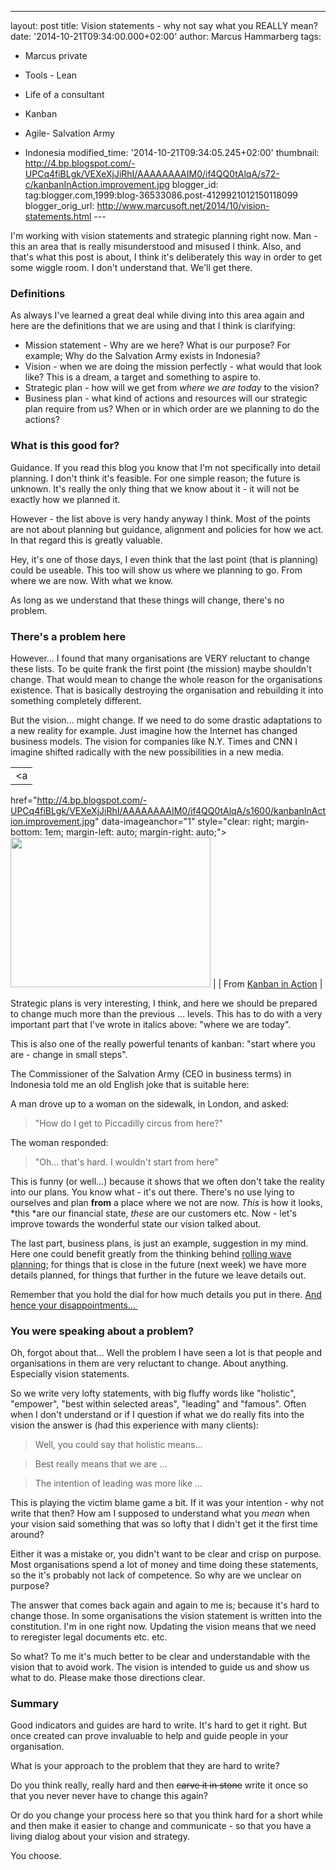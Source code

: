 ---
layout: post
title: Vision statements - why not say what you REALLY
mean?
date: '2014-10-21T09:34:00.000+02:00'
author: Marcus Hammarberg
tags:
  - Marcus private
  - Tools - Lean
  - Life of a consultant

  - Kanban

  - Agile- Salvation Army
  - Indonesia
modified_time: '2014-10-21T09:34:05.245+02:00'
thumbnail: http://4.bp.blogspot.com/-UPCq4fiBLgk/VEXeXjJiRhI/AAAAAAAAIM0/if4QQ0tAlqA/s72-c/kanbanInAction.improvement.jpg
blogger_id: tag:blogger.com,1999:blog-36533086.post-4129921012150118099
blogger_orig_url: http://www.marcusoft.net/2014/10/vision-statements.html ---

<div dir="ltr" style="text-align: left;" trbidi="on">

I'm working with vision statements and strategic planning right now.
Man - this an area that is really misunderstood and misused I think.
Also, and that's what this post is about, I think it's deliberately this
way in order to get some wiggle room. I don't understand that. We'll get
there.

### Definitions

As always I've learned a great deal while diving into this area again
and here are the definitions that we are using and that I think is
clarifying:


-   Mission statement - Why are we here? What is our purpose? For
    example; Why do the Salvation Army exists in Indonesia? 
-   Vision - when we are doing the mission perfectly - what would that
    look like? This is a dream, a target and something to aspire to. 
-   Strategic plan - how will we get from *where we are today* to the
    vision? 
-   Business plan - what kind of actions and resources will our
    strategic plan require from us? When or in which order are we
    planning to do the actions? 

### What is this good for?

<div>

Guidance. If you read this blog you know that I'm not specifically into
detail planning. I don't think it's feasible. For one simple reason; the
future is unknown. It's really the only thing that we know about it - it
will not be exactly how we planned it. 

</div>

<div>



</div>

<div>

However - the list above is very handy anyway I think. Most of the
points are not about planning but guidance, alignment and policies for
how we act. In that regard this is greatly valuable. 

</div>

<div>

Hey, it's one of those days, I even think that the last point (that is
planning) could be useable. This too will show us where we planning to
go. From where we are now. With what we know. 

</div>

<div>



</div>

<div>

As long as we understand that these things will change, there's no
problem. 

</div>

### There's a problem here

<div>

However... I found that many organisations are VERY reluctant to change
these lists. To be quite frank the first point (the mission) maybe
shouldn't change. That would mean to change the whole reason for the
organisations existence. That is basically destroying the organisation
and rebuilding it into something completely different. 

</div>

<div>



</div>

<div>

But the vision... might change. If we need to do some drastic
adaptations to a new reality for example. Just imagine how the Internet
has changed business models. The vision for companies like N.Y. Times
and CNN I imagine shifted radically with the new possibilities in a new
media.  

</div>

<div>



</div>

|                                                                                                                       |
|:---------------------------------------------------------------------------------------------------------------------:|
|                                                           <a
  href="http://4.bp.blogspot.com/-UPCq4fiBLgk/VEXeXjJiRhI/AAAAAAAAIM0/if4QQ0tAlqA/s1600/kanbanInAction.improvement.jpg"
                                                  data-imageanchor="1"
                  style="clear: right; margin-bottom: 1em; margin-left: auto; margin-right: auto;"><img
  src="http://4.bp.blogspot.com/-UPCq4fiBLgk/VEXeXjJiRhI/AAAAAAAAIM0/if4QQ0tAlqA/s1600/kanbanInAction.improvement.jpg"
                                    data-border="0" width="320" height="240" /></a>                                     |
|                          From <a href="http://bit.ly/theKanbanBook" target="_blank">Kanban in
                                                       Action</a>                                                       |

<div>

Strategic plans is very interesting, I think, and here we should be
prepared to change much more than the previous ... levels. This has to
do with a very important part that I've wrote in italics above: "where
we are today". 

</div>

<div>



</div>

<div>

This is also one of the really powerful tenants of kanban: "start where
you are - change in small steps". 

</div>

<div>



</div>

<div>

The Commissioner of the Salvation Army (CEO in business terms) in
Indonesia told me an old English joke that is suitable here:

</div>

<div>

A man drove up to a woman on the sidewalk, in London, and asked: 

</div>

> "How do I get to Piccadilly circus from here?" 

The woman responded:

> "Oh... that's hard. I wouldn't start from here" 

This is funny (or well...) because it shows that we often don't take the
reality into our plans. You know what - it's out there. There's no use
lying to ourselves and plan **from** a place where we not are now.
*This* is how it looks, *this *are our financial state, *these* are our
customers etc. Now - let's improve towards the wonderful state our
vision talked about.

The last part, business plans, is just an example, suggestion in my
mind. Here one could benefit greatly from the thinking behind <a
href="http://leansoftwareengineering.com/2007/11/14/planning-a-month-or-less-ahead-is-not-enough/"
target="_blank">rolling wave planning</a>; for things that is close in
the future (next week) we have more details planned, for things that
further in the future we leave details out.

Remember that you hold the dial for how much details you put in there.
<a
href="http://www.marcusoft.net/2014/06/controlling-disappointment-dial.html"
target="_blank">And hence your disappointments... </a>

### You were speaking about a problem?

<div>

Oh, forgot about that... Well the problem I have seen a lot is that
people and organisations in them are very reluctant to change. About
anything. Especially vision statements. 

</div>

<div>



</div>

<div>

So we write very lofty statements, with big fluffy words like
"holistic", "empower", "best within selected areas", "leading" and
"famous".
Often when I don't understand or if I question if what we do really fits
into the vision the answer is (had this experience with many clients):

> Well, you could say that holistic means... 

> Best really means that we are ...

> The intention of leading was more like ...

This is playing the victim blame game a bit. If it was your intention -
why not write that then? How am I supposed to understand what you
*mean* when your vision said something that was so lofty that I didn't
get it the first time around?

Either it was a mistake or, you didn't want to be clear and crisp on
purpose. Most organisations spend a lot of money and time doing these
statements, so the it's probably not lack of competence. So why are we
unclear on purpose?

The answer that comes back again and again to me is; because it's hard
to change those. In some organisations the vision statement is written
into the constitution. I'm in one right now. Updating the vision means
that we need to reregister legal documents etc. etc.

So what? To me it's much better to be clear and understandable with the
vision that to avoid work. The vision is intended to guide us and show
us what to do. Please make those directions clear.

### Summary

<div style="text-align: left;">

Good indicators and guides are hard to write. It's hard to get it right.
But once created can prove invaluable to help and guide people in your
organisation. 

</div>

<div style="text-align: left;">



</div>

<div style="text-align: left;">

What is your approach to the problem that they are hard to write? 

</div>

<div style="text-align: left;">

Do you think really, really hard and then ~~carve it in stone~~ write it
once so that you never never have to change this again? 

</div>

<div style="text-align: left;">

Or do you change your process here so that you think hard for a short
while and then make it easier to change and communicate - so that you
have a living dialog about your vision and strategy. 

</div>

<div style="text-align: left;">

You choose. 

</div>

</div>

</div>

